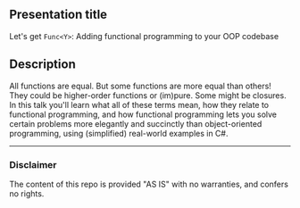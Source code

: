 ## Presentation title
Let's get `Func<Y>`: Adding functional programming to your OOP codebase

## Description
All functions are equal.
But some functions are more equal than others!
They could be higher-order functions or (im)pure.
Some might be closures.
In this talk you'll learn what all of these terms mean, how they relate to functional programming, and how functional programming lets you solve certain problems more elegantly and succinctly than object-oriented programming, using (simplified) real-world examples in C#.

--------------------------------------------------------------------------------

### Disclaimer
The content of this repo is provided "AS IS" with no warranties, and confers no rights.
